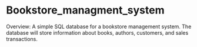 # Bookstore_managment_system
 Overview: A simple SQL database for a bookstore management system. The database will store information about books, authors, customers, and sales transactions.
